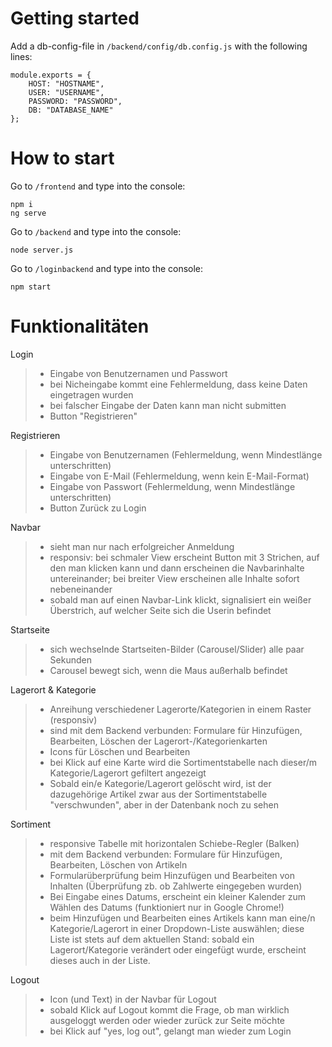 # Getting started
Add a db-config-file in `/backend/config/db.config.js` with the following lines:
```
module.exports = {
    HOST: "HOSTNAME",
    USER: "USERNAME",
    PASSWORD: "PASSWORD",
    DB: "DATABASE_NAME"
};
```

# How to start

Go to `/frontend` and type into the console: 
``` 
npm i
ng serve
```

Go to `/backend` and type into the console:
```
node server.js
```

Go to `/loginbackend` and type into the console:
```
npm start
```
# Funktionalitäten
  Login
> - Eingabe von Benutzernamen und Passwort
> - bei Nicheingabe kommt eine Fehlermeldung, dass keine Daten eingetragen wurden
> - bei falscher Eingabe der Daten kann man nicht submitten
> - Button "Registrieren"

  Registrieren
> - Eingabe von Benutzernamen (Fehlermeldung, wenn Mindestlänge unterschritten)
> - Eingabe von E-Mail (Fehlermeldung, wenn kein E-Mail-Format)
> - Eingabe von Passwort (Fehlermeldung, wenn Mindestlänge unterschritten)
> - Button Zurück zu Login

  Navbar
> - sieht man nur nach erfolgreicher Anmeldung
> - responsiv: bei schmaler View erscheint Button mit 3 Strichen, auf den man klicken kann und dann erscheinen die Navbarinhalte untereinander; bei breiter View erscheinen alle Inhalte sofort nebeneinander
> - sobald man auf einen Navbar-Link klickt, signalisiert ein weißer Überstrich, auf welcher Seite sich die Userin befindet

  Startseite
> - sich wechselnde Startseiten-Bilder (Carousel/Slider) alle paar Sekunden
> - Carousel bewegt sich, wenn die Maus außerhalb befindet

  Lagerort & Kategorie
> - Anreihung verschiedener Lagerorte/Kategorien in einem Raster (responsiv)
> - sind mit dem Backend verbunden: Formulare für Hinzufügen, Bearbeiten, Löschen der Lagerort-/Kategorienkarten
> - Icons für Löschen und Bearbeiten
> - bei Klick auf eine Karte wird die Sortimentstabelle nach dieser/m Kategorie/Lagerort gefiltert angezeigt
> - Sobald ein/e Kategorie/Lagerort gelöscht wird, ist der dazugehörige Artikel zwar aus der Sortimentstabelle "verschwunden", aber in der Datenbank noch zu sehen


  Sortiment
> - responsive Tabelle mit horizontalen Schiebe-Regler (Balken)
> - mit dem Backend verbunden: Formulare für Hinzufügen, Bearbeiten, Löschen von Artikeln
> - Formularüberprüfung beim Hinzufügen und Bearbeiten von Inhalten (Überprüfung zb. ob Zahlwerte eingegeben wurden)
> - Bei Eingabe eines Datums, erscheint ein kleiner Kalender zum Wählen des Datums (funktioniert nur in Google Chrome!)
> - beim Hinzufügen und Bearbeiten eines Artikels kann man eine/n Kategorie/Lagerort in einer Dropdown-Liste auswählen; diese Liste ist stets auf dem aktuellen Stand: sobald ein Lagerort/Kategorie verändert oder eingefügt wurde, erscheint dieses auch in der Liste.

  Logout
> - Icon (und Text) in der Navbar für Logout
> - sobald Klick auf Logout kommt die Frage, ob man wirklich ausgeloggt werden oder wieder zurück zur Seite möchte
> - bei Klick auf "yes, log out", gelangt man wieder zum Login
